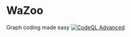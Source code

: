 # WaZoo
Graph coding made easy
[![CodeQL Advanced](https://github.com/vbillet/WaZoo/actions/workflows/codeql.yml/badge.svg)](https://github.com/vbillet/WaZoo/actions/workflows/codeql.yml)
